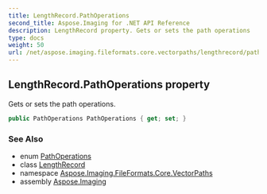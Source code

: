```yaml
---
title: LengthRecord.PathOperations
second_title: Aspose.Imaging for .NET API Reference
description: LengthRecord property. Gets or sets the path operations
type: docs
weight: 50
url: /net/aspose.imaging.fileformats.core.vectorpaths/lengthrecord/pathoperations/
---
```

## LengthRecord.PathOperations property

Gets or sets the path operations.

```csharp
public PathOperations PathOperations { get; set; }
```

### See Also

* enum [PathOperations](../../pathoperations/)
* class [LengthRecord](../)
* namespace [Aspose.Imaging.FileFormats.Core.VectorPaths](../../lengthrecord/)
* assembly [Aspose.Imaging](../../../)


